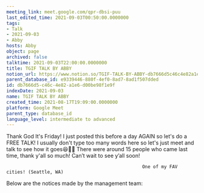 ```yaml
---
meeting_link: meet.google.com/qpr-dbsi-puu
last_edited_time: 2021-09-03T00:50:00.0000000
tags:
- Talk
- 2021-09-03
- Abby
hosts: Abby
object: page
archived: false
talktime: 2021-09-03T22:00:00.0000000
title: TGIF TALK BY ABBY
notion_url: https://www.notion.so/TGIF-TALK-BY-ABBY-db7666d5c46c4e82a1e6d00be98f1e9f
parent_database_id: e9339446-880f-4ef0-8ad7-8ad1f507dded
id: db7666d5-c46c-4e82-a1e6-d00be98f1e9f
indexDate: 2021-09-03
name: TGIF TALK BY ABBY
created_time: 2021-08-17T19:09:00.0000000
platform: Google Meet
parent_type: database_id
language_level: intermediate to advanced
---
```


Thank God It's Friday! I just posted this before a day AGAIN so let's do a FREE TALK!
I usually don't type too many words here so let's just meet and talk to see how it goes😆👍🏻
There were around 15 people who came last time, thank y'all so much!
Can’t wait to see y’all soon!




                                                      One of my FAV cities! (Seattle, WA)







Below are the notices made by the management team: 


